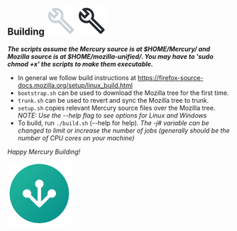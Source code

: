 ## Building <img src="https://github.com/Alex313031/Mercury-Win7/blob/main/logos/build_light.svg#gh-dark-mode-only"> <img src="https://github.com/Alex313031/Mercury-Win7/blob/main/logos/build_dark.svg#gh-light-mode-only">
_**The scripts assume the Mercury source is at $HOME/Mercury/ and Mozilla source is at $HOME/mozilla-unified/. You may have to 'sudo chmod +x' the scripts to make them executable.**_ 

- In general we follow build instructions at https://firefox-source-docs.mozilla.org/setup/linux_build.html
- `bootstrap.sh` can be used to download the Mozilla tree for the first time.
- `trunk.sh` can be used to revert and sync the Mozilla tree to trunk.
- `setup.sh` copies relevant Mercury source files over the Mozilla tree. *NOTE: Use the --help flag to see options for Linux and Windows*
- To build, run `./build.sh` (--help for help). *The -j# variable can be changed to limit or increase the number of jobs (generally should be the number of CPU cores on your machine)*


*Happy Mercury Building!*

<img src="https://github.com/Alex313031/Mercury-Win7/blob/main/logos/geckoview.svg" width="144">
